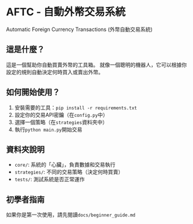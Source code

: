 # AFTC - 自動外幣交易系統
Automatic Foreign Currency Transactions (外幣自動交易系統)

## 這是什麼？
這是一個幫助你自動買賣外幣的工具箱。
就像一個聰明的機器人，它可以根據你設定的規則自動決定何時買入或賣出外幣。

## 如何開始使用？
1. 安裝需要的工具：`pip install -r requirements.txt`
2. 設定你的交易API密鑰（在`config.py`中）
3. 選擇一個策略（在`strategies`資料夾中）
4. 執行`python main.py`開始交易

## 資料夾說明
- `core/`: 系統的「心臟」，負責數據和交易執行
- `strategies/`: 不同的交易策略（決定何時買賣）
- `tests/`: 測試系統是否正常運作

## 初學者指南
如果你是第一次使用，請先閱讀`docs/beginner_guide.md`
